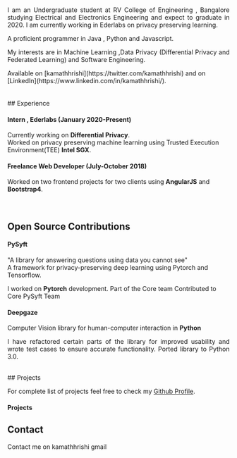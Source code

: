 <br/>
<p style='text-align: justify;'>I am an Undergraduate student at RV College of Engineering , Bangalore studying Electrical and Electronics Engineering and expect to graduate in 2020. I am currently working in Ederlabs on privacy preserving learning.</p>

A proficient programmer in Java , Python and Javascript. 
<br/>
<p style='text-align: justify;'>My interests are in Machine Learning ,Data Privacy (Differential Privacy and Federated Learning) and Software Engineering.</p>
Available on [kamathhrishi](https://twitter.com/kamathhrishi) and on [LinkedIn](https://www.linkedin.com/in/kamathhrishi/).
<br/>
<br/>
<br/>
## Experience

#### Intern , Ederlabs  (January 2020-Present)
Currently working on **Differential Privacy**. 
<br/>
Worked on privacy preserving machine learning using Trusted Execution Environment(TEE) **Intel SGX**. 

#### Freelance Web Developer  (July-October 2018)
Worked on two frontend projects for two clients using **AngularJS** and **Bootstrap4**. 
<br/>
<br/>
<br/>
## Open Source Contributions

#### PySyft
"A library for answering questions using data you cannot see"
<br/>
A framework for privacy-preserving deep learning using Pytorch and Tensorflow.

I worked on **Pytorch** development.
Part of the Core team
Contributed to Core PySyft Team

#### Deepgaze
Computer Vision library for human-computer interaction in **Python**
<br/>
<p style='text-align: justify;'>
I have refactored certain parts of the library for improved usability and wrote test cases to ensure accurate functionality. Ported library to Python 3.0.
</p>
<br/>
## Projects

For complete list of projects feel free to check my [Github Profile](https://github.com/kamathhrishi).

#### Projects

## Contact
Contact me on kamathhrishi <at> gmail <dot com>
